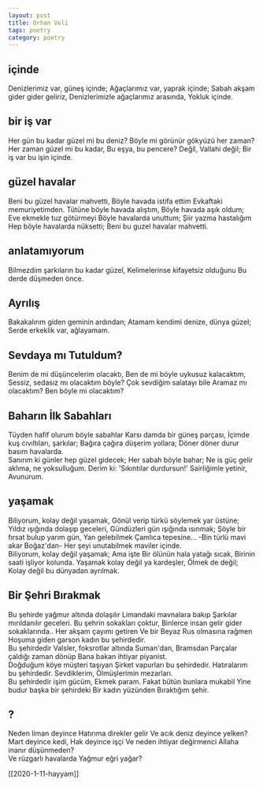 ```yaml
---
layout: post
title: Orhan Veli 
tags: poetry
category: poetry
---
```

## içinde 
Denizlerimiz var, güneş içinde;
Ağaçlarımız var, yaprak içinde;
Sabah akşam gider gider geliriz,
Denizlerimizle ağaçlarımız arasında,
Yokluk içinde.
## bir iş var 
Her gün bu kadar güzel mi bu deniz?
Böyle mi görünür gökyüzü her zaman?
Her zaman güzel mi bu kadar,
Bu eşya, bu pencere?
Değil,
Vallahi değil;
Bir iş var bu işin içinde.
## güzel havalar 
Beni bu güzel havalar mahvetti, 
Böyle havada istifa ettim 
Evkaftaki memuriyetimden. 
Tütüne böyle havada alıştım, 
Böyle havada aşık oldum; 
Eve ekmekle tuz götürmeyi 
Böyle havalarda unuttum; 
Şiir yazma hastalığım 
Hep böyle havalarda nüksetti; 
Beni bu guzel havalar mahvetti.
## anlatamıyorum 
Bilmezdim şarkıların bu kadar güzel, 
Kelimelerinse kifayetsiz olduğunu 
Bu derde düşmeden önce. 
## Ayrılış
Bakakalırım giden geminin ardından;
Atamam kendimi denize, dünya güzel;
Serde erkeklik var, ağlayamam.
## Sevdaya mı Tutuldum?
Benim de mi düşüncelerim olacaktı,
Ben de mi böyle uykusuz kalacaktım,
Sessiz, sedasız mı olacaktım böyle? 
Çok sevdiğim salatayı bile
Aramaz mı olacaktım? 
Ben böyle mi olacaktım?
## Baharın İlk Sabahları
Tüyden hafif olurum böyle sabahlar
Karsı damda bir güneş parçası,
İçimde kuş cıvıltıları, şarkılar;
Bağıra çağıra düşerim yollara;
Döner döner durur basım havalarda.
<br>
Sanırım ki günler hep güzel gidecek;
Her sabah böyle bahar;
Ne is güç gelir aklıma, ne yoksulluğum.
Derim ki: 'Sıkıntılar durdursun!'
Sairliğimle yetinir,
Avunurum.
## yaşamak
Biliyorum, kolay değil yaşamak, 
Gönül verip türkü söylemek yar üstüne; 
Yıldız ışığında dolaşıp geceleri, 
Gündüzleri gün ışığında ısınmak; 
Şöyle bir fırsat bulup yarım gün, 
Yan gelebilmek Çamlıca tepesine... 
-Bin türlü mavi akar Boğaz'dan- 
Her şeyi unutabilmek maviler içinde. 
<br>
Biliyorum, kolay değil yaşamak; 
Ama işte 
Bir ölünün hala yatağı sıcak, 
Birinin saati işliyor kolunda. 
Yaşamak kolay değil ya kardeşler, 
Ölmek de değil; 
<br>
Kolay değil bu dünyadan ayrılmak. 
## Bir Şehri Bırakmak
Bu şehirde yağmur altında dolaşılır
Limandaki mavnalara bakıp
Şarkılar mırıldanılır geceleri.
Bu şehrin sokakları çoktur,
Binlerce insan gelir gider sokaklarında..
Her akşam çayımı getiren
Ve bir Beyaz Rus olmasına rağmen
Hoşuma giden garson kadın bu şehirdedir.
<br>
Bu şehirdedir
Valsler, foksrotlar altında
Suman'dan, Bramsdan
Parçalar çaldığı zaman dönüp
Bana bakan ihtiyar piyanist.
<br>
Doğduğum köye müşteri taşıyan
Şirket vapurları bu şehirdedir.
Hatıralarım bu şehirdedir.
Sevdiklerim,
Ölmüşlerimin mezarları.
<br>
Bu şehirdedir işim gücüm,
Ekmek param.
Fakat bütün bunlara mukabil
Yine budur başka bir şehirdeki
Bir kadın yüzünden
Bıraktığım şehir.
## ? 
Neden liman deyince
Hatırıma direkler gelir
Ve acık deniz deyince yelken? 
Mart deyince kedi,
Hak deyince işçi
Ve neden ihtiyar değirmenci
Allaha inanır düşünmeden?
<br>
Ve rüzgarlı havalarda
Yağmur eğri yağar?


[[2020-1-11-hayyam]]
